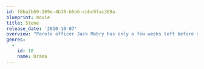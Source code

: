 ```yaml
---
id: f8ba2b69-169e-4b10-b6b6-cbbc9fac369a
blueprint: movie
title: Stone
release_date: '2010-10-07'
overview: "Parole officer Jack Mabry has only a few weeks left before retirement and wishes to finish out the cases he's been assigned. One such case is that of Gerald 'Stone' Creeson, a convicted arsonist who is up for parole. Jack is initially reluctant to indulge Stone in the coarse banter he wishes to pursue and feels little sympathy for the prisoner's pleads for an early release. Seeing little hope in convincing Jack himself, Stone arranges for his wife to seduce the officer, but motives and intentions steadily blur amidst the passions and buried secrets of the corrupted players in this deadly game of deception."
genres:
  -
    id: 18
    name: Drama
---
```


